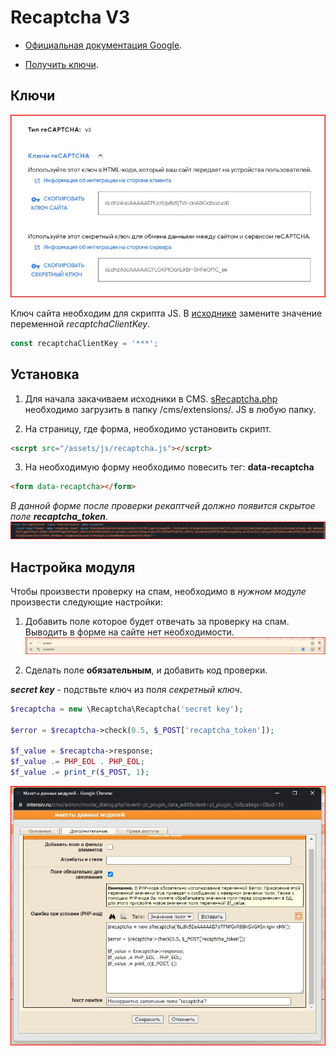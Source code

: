 # Recaptcha V3

* [Официальная документация Google](https://developers.google.com/recaptcha/docs/v3).

* [Получить ключи](https://www.google.com/recaptcha/admin/create).

## Ключи
![Google Recaptcha Keys](images/keys.jpg)

Ключ сайта необходим для скрипта JS. В [исходнике](src/assets/js/recaptcha.js) замените значение переменной *recaptchaClientKey*.

```js
const recaptchaClientKey = '***';
```

## Установка

1. Для начала закачиваем исходники в CMS. [sRecaptcha.php](src/extensions/Recaptcha/Recaptcha.php) необходимо загрузить в папку /cms/extensions/. JS в любую папку.

2. На страницу, где форма, необходимо установить скрипт.
```html
<scrpt src="/assets/js/recaptcha.js"></scrpt> 
```

3. На необходимую форму необходимо повесить тег: **data-recaptcha**
```html
<form data-recaptcha></form>
```

*В данной форме после проверки рекаптчей должно появится скрытое поле **recaptcha_token***.
![Скрытое поле в форме отправки](images/field-in-form.jpg)

## Настройка модуля 
Чтобы произвести проверку на спам, необходимо в *нужном модуле* произвести следующие настройки:
1. Добавить поле которое будет отвечать за проверку на спам. Выводить в форме на сайте нет необходимости.
![Новое поле для рекаптчи](images/field-in-module.jpg)


2. Сделать поле **обязательным**, и добавить код проверки.

***secret key*** - подствьте ключ из поля *секретный ключ*.
```php
$recaptcha = new \Recaptcha\Recaptcha('secret key');

$error = $recaptcha->check(0.5, $_POST['recaptcha_token']);

$f_value = $recaptcha->response;
$f_value .= PHP_EOL . PHP_EOL;
$f_value .= print_r($_POST, 1); 
```
![Новое поле для Recaptcha](images/field-in-module-2.jpg)




